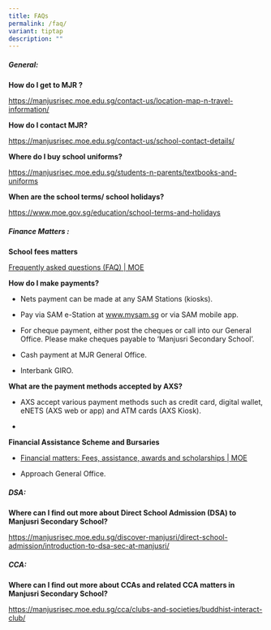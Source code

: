 ```yaml
---
title: FAQs
permalink: /faq/
variant: tiptap
description: ""
---
```

<h5><strong>General:</strong></h5>
<p><strong>How do I get to MJR ?</strong>
</p>
<p><a href="/contact-us/location-map-n-travel-information/" rel="noopener noreferrer nofollow" target="_blank">https://manjusrisec.moe.edu.sg/contact-us/location-map-n-travel-information/</a>
</p>
<p><strong>How do I contact MJR?</strong>
</p>
<p><a href="/contact-us/school-contact-details/" rel="noopener noreferrer nofollow" target="_blank">https://manjusrisec.moe.edu.sg/contact-us/school-contact-details/</a>
</p>
<p><strong>Where do I buy school uniforms?</strong>
</p>
<p><a href="/students-and-parents/textbooks-and-uniforms" rel="noopener noreferrer nofollow" target="_blank">https://manjusrisec.moe.edu.sg/students-n-parents/textbooks-and-uniforms</a>
</p>
<p><strong>When are the school terms/ school holidays?</strong>
</p>
<p><a href="https://www.moe.gov.sg/education/school-terms-and-holidays" rel="noopener noreferrer nofollow" target="_blank">https://www.moe.gov.sg/education/school-terms-and-holidays</a>
</p>
<h5><strong>Finance Matters :</strong>&nbsp;&nbsp;</h5>
<p><strong>School fees matters</strong>
</p>
<p><a href="https://www.moe.gov.sg/faq" rel="noopener noreferrer nofollow" target="_blank">Frequently asked questions (FAQ) | MOE</a>
</p>
<p><strong>How do I make payments?</strong>
</p>
<ul>
<li>
<p>Nets payment can be made at any SAM Stations (kiosks).</p>
</li>
<li>
<p>Pay via SAM e-Station at&nbsp;<a href="http://www.mysam.sg/" rel="noopener noreferrer nofollow" target="_blank">www.mysam.sg</a>&nbsp;or via SAM mobile app.</p>
</li>
<li>
<p>For cheque payment, either post the cheques or call into our General Office.
Please make cheques payable to ‘Manjusri Secondary School’.</p>
</li>
<li>
<p>Cash payment at MJR General Office.</p>
</li>
<li>
<p>Interbank GIRO.</p>
</li>
</ul>
<p><strong>What are the payment methods accepted by AXS?</strong>
</p>
<ul data-tight="true" class="tight">
<li>
<p>AXS accept various payment methods such as credit card, digital wallet,
eNETS (AXS web or app) and ATM cards (AXS Kiosk).</p>
</li>
<li>
<p></p>
</li>
</ul>
<p><strong>Financial Assistance Scheme and Bursaries</strong>
</p>
<ul>
<li>
<p><a href="https://www.moe.gov.sg/financial-matters" rel="noopener noreferrer nofollow" target="_blank">Financial matters: Fees, assistance, awards and scholarships | MOE</a>
</p>
</li>
<li>
<p>Approach General Office.</p>
</li>
</ul>
<h5><strong>DSA:</strong>&nbsp;</h5>
<p><strong>Where can I find out more about Direct School Admission (DSA) to Manjusri Secondary School?</strong>
</p>
<p><a href="/discover-manjusri/direct-school-admission/introduction-to-dsa-sec-at-manjusri/" rel="noopener noreferrer nofollow" target="_blank">https://manjusrisec.moe.edu.sg/discover-manjusri/direct-school-admission/introduction-to-dsa-sec-at-manjusri/</a>
</p>
<h5><strong>CCA:</strong></h5>
<p><strong>Where can I find out more about CCAs and related CCA matters in Manjusri Secondary School?</strong>
</p>
<p><a href="/cca/clubs-and-societies/buddhist-interact-club/" rel="noopener noreferrer nofollow" target="_blank">https://manjusrisec.moe.edu.sg/cca/clubs-and-societies/buddhist-interact-club/</a>
</p>